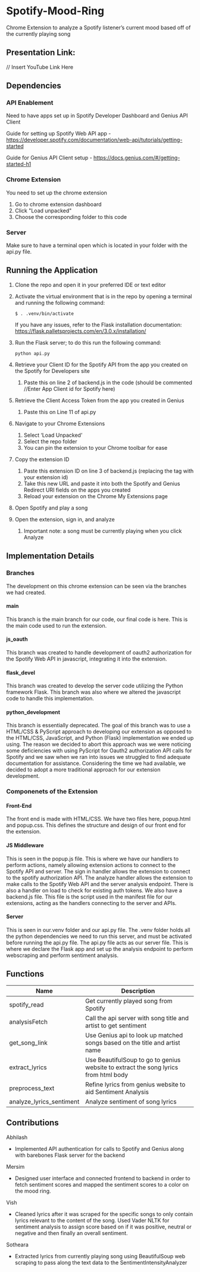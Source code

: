 # Spotify-Mood-Ring
Chrome Extension to analyze a Spotify listener’s current mood based off of the currently playing song

## Presentation Link:

// Insert YouTube Link Here

## Dependencies

### API Enablement
Need to have apps set up in Spotify Developer Dashboard and Genius API Client

Guide for setting up Spotify Web API app - https://developer.spotify.com/documentation/web-api/tutorials/getting-started

Guide for Genius API Client setup - https://docs.genius.com/#/getting-started-h1

### Chrome Extension
You need to set up the chrome extension

1. Go to chrome extension dashboard
2. Click "Load unpacked"
3. Choose the corresponding folder to this code

### Server

Make sure to have a terminal open which is located in your folder with the api.py file.

## Running the Application

1. Clone the repo and open it in your preferred IDE or text editor
2. Activate the virtual environment that is in the repo by opening a terminal and running the following command:

	  ```$ . .venv/bin/activate```
	
	If you have any issues, refer to the Flask installation documentation: https://flask.palletsprojects.com/en/3.0.x/installation/

3. Run the Flask server; to do this run the following command:

	```python api.py```

4. Retrieve your Client ID for the Spotify API from the app you created on the Spotify for Developers site
    1. Paste this on line 2 of backend.js in the code (should be commented //Enter App Client id for Spotify here)
5. Retrieve the Client Access Token from the app you created in Genius
    1. Paste this on Line 11 of api.py 
6. Navigate to your Chrome Extensions
    1. Select ‘Load Unpacked’
    2. Select the repo folder
    3. You can pin the extension to your Chrome toolbar for ease
7. Copy the extension ID
    1. Paste this extension ID on line 3 of backend.js (replacing the <extension-id> tag with your extension id)
    2. Take this new URL and paste it into both the Spotify and Genius Redirect URI fields on the apps you created 
    3. Reload your extension on the Chrome My Extensions page
8. Open Spotify and play a song
9. Open the extension, sign in, and analyze 
    1. Important note: a song must be currently playing when you click Analyze

## Implementation Details

### Branches

The development on this chrome extension can be seen via the branches we had created.

#### main

This branch is the main branch for our code, our final code is here. This is the main code used to run the extension.

#### js_oauth

This branch was created to handle development of oauth2 authorization for the Spotify Web API in javascript, integrating it into the extension.

#### flask_devel

This branch was created to develop the server code utilizing the Python framework Flask. This branch was also where we altered the javascript code to handle this implementation. 

#### python_development

This branch is essentially deprecated. The goal of this branch was to use a HTML/CSS & PyScript approach to developing our extension as opposed to the HTML/CSS, JavaScript, and Python (Flask) implementation we ended up using. The reason we decided to abort this approach was we were noticing some deficiencies with using PyScript for Oauth2 authorization API calls for Spotify and we saw when we ran into issues we struggled to find adequate documentation for assistance. Considering the time we had available, we decided to adopt a more traditional approach for our extension development.

### Componenets of the Extension

#### Front-End

The front end is made with HTML/CSS. We have two files here, popup.html and popup.css. This defines the structure and design of our front end for the extension.

#### JS Middleware

This is seen in the popup.js file. This is where we have our handlers to perform actions, namely allowing extension actions to connect to the Spotify API and server. The sign in handler allows the extension to  connect to the spotify authorization API. The analyze handler allows the extension to make calls to the Spotify Web API and the server analysis endpoint. There is also a handler on load to check for existing auth tokens. We also have a backend.js file. This file is the script used in the manifest file for our extensions, acting as the handlers connecting to the server and APIs. 

#### Server

This is seen in our.venv folder and our api.py file. The .venv folder holds all the python dependencies we need to run this server, and must be activated before running the api.py file. The api.py file acts as our server file. This is where we declare the Flask app and set up the analysis endpoint to perform webscraping and perform sentiment analysis. 

## Functions
| Name  | Description
| ------------- | ------------- |
| spotify_read  | Get currently played song from Spotify  |
| analysisFetch  | Call the api server with song title and artist to get sentiment  |
| get_song_link  | Use Genius api to look up matched songs based on the title and artist name  |
| extract_lyrics  | Use BeautifulSoup to go to genius website to extract the song lyrics from html body |
| preprocess_text | Refine lyrics from genius website to aid Sentiment Analysis |
| analyze_lyrics_sentiment  | Analyze sentiment of song lyrics  |



## Contributions

Abhilash
- Implemented API authentication for calls to Spotify and Genius along with barebones Flask server for the backend

Mersim
- Designed user interface and connected frontend to backend in order to fetch sentiment scores and mapped the sentiment scores to a color on the mood ring. 

Vish
- Cleaned lyrics after it was scraped for the specific songs to only contain lyrics relevant to the content of the song. Used Vader NLTK for sentiment analysis to assign score based on if it was positive, neutral or negative and then finally an overall sentiment.

Sotheara
- Extracted lyrics from currently playing song using BeautifulSoup web scraping to pass along the text data to the SentimentIntensityAnalyzer 
